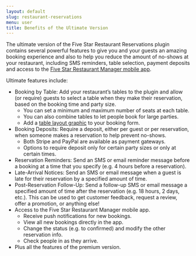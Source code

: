 ```yaml
---
layout: default
slug: restaurant-reservations
menu: user
title: Benefits of the Ultimate Version
---
```

The ultimate version of the Five Star Restaurant Reservations plugin contains several powerful features to give you and your guests an amazing booking experience and also to help you reduce the amount of no-shows at your restaurant, including SMS reminders, table selection, payment deposits and access to the [Five Star Restaurant Manager mobile app](../fsrm).

Ultimate features include:

- Booking by Table: Add your restaurant’s tables to the plugin and allow (or require) guests to select a table when they make their reservation, based on the booking time and party size.
    - You can set a minimum and maximum number of seats at each table.
    - You can also combine tables to let people book for large parties.
    - Add a [table layout graphic](../tables/graphic) to your booking form. 
- Booking Deposits: Require a deposit, either per guest or per reservation, when someone makes a reservation to help prevent no-shows.
    - Both Stripe and PayPal are available as payment gateways.
    - Options to require deposit only for certain party sizes or only at certain times.
- Reservation Reminders: Send an SMS or email reminder message before a booking at a time that you specify (e.g. 4 hours before a reservation).
- Late-Arrival Notices: Send an SMS or email message when a guest is late for their reservation by a specified amount of time.
- Post-Reservation Follow-Up: Send a follow-up SMS or email message a specified amount of time after the reservation (e.g. 18 hours, 2 days, etc.). This can be used to get customer feedback, request a review, offer a promotion, or anything else!
- Access to the Five Star Restaurant Manager mobile app.
    - Receive push notifications for new bookings.
    - View all new bookings directly in the app.
    - Change the status (e.g. to confirmed) and modify the other reservation info.
    - Check people in as they arrive.
- Plus all the features of the premium version.